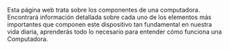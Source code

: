 
Esta página web trata sobre los componentes de una computadora. Encontrará información detallada sobre cada uno de los elementos más importantes que componen este dispositivo tan fundamental en nuestra vida diaria, aprenderás todo lo necesario para entender cómo funciona una Computadora. <br>
